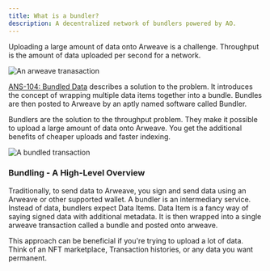 ```yaml
---
title: What is a bundler?
description: A decentralized network of bundlers powered by AO.
---
```


Uploading a large amount of data onto Arweave is a challenge.
Throughput is the amount of data uploaded per second for a network.

![An arweave tranasaction](https://api.liteseed.xyz/tx/9jGe0iabgBqywpa0kthnVRK8oEmBG13RreeAxtBkr9g/data)

[ANS-104: Bundled Data](https://github.com/ArweaveTeam/arweave-standards/blob/master/ans/ANS-104.md) describes a solution to the problem. It introduces the concept of wrapping multiple data items together into a bundle. Bundles are then posted to Arweave by an aptly named software called Bundler.

Bundlers are the solution to the throughput problem.
They make it possible to upload a large amount of data onto Arweave.
You get the additional benefits of cheaper uploads and faster indexing.

![A bundled transaction](https://ucarecdn.com/4e17c0c6-4a74-4337-b38e-b9bcc3a24a81/bundledarweavetransaction3.png)

### Bundling - A High-Level Overview

Traditionally, to send data to Arweave, you sign and send data using an Arweave or other supported wallet.
A bundler is an intermediary service. Instead of data, bundlers expect Data Items. Data Item is a fancy way of saying signed data with additional metadata.
It is then wrapped into a single arweave transaction called a bundle and posted onto arweave.

This approach can be beneficial if you're trying to upload a lot of data. Think of an NFT marketplace, Transaction histories, or any data you want permanent.
